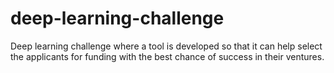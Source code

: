 # deep-learning-challenge
Deep learning challenge where a tool is developed so that it can help select the applicants for funding with the best chance of success in their ventures. 
